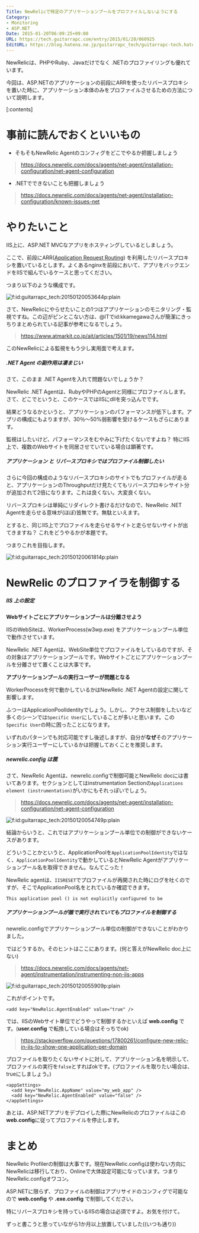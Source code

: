 ```yaml
---
Title: NewRelicで特定のアプリケーションプールをプロファイルしないようにする
Category:
- Monitoring
- ASP.NET
Date: 2015-01-20T06:09:25+09:00
URL: https://tech.guitarrapc.com/entry/2015/01/20/060925
EditURL: https://blog.hatena.ne.jp/guitarrapc_tech/guitarrapc-tech.hatenablog.com/atom/entry/8454420450077190091
---
```


NewRelicは、PHPやRuby、Javaだけでなく .NETのプロファイリングも優れています。

今回は、ASP.NETのアプリケーションの前段にARRを使ったリバースプロキシを置いた時に、アプリケーション本体のみをプロファイルさせるための方法について説明します。

[:contents]

# 事前に読んでおくといいもの

- そもそもNewRelic Agentのコンフィグをどこでやるか把握しましょう

> https://docs.newrelic.com/docs/agents/net-agent/installation-configuration/net-agent-configuration

- .NETでできないことも把握しましょう

> https://docs.newrelic.com/docs/agents/net-agent/installation-configuration/known-issues-net

# やりたいこと

IIS上に、ASP.NET MVCなアプリをホスティングしているとしましょう。

ここで、前段にARR([Application Request Routing](https://www.iis.net/downloads/microsoft/application-request-routing)) を利用したリバースプロキシを置いているとします。よくあるnginxを前段において、アプリをバックエンドをIISで組んでいるケースと思ってください。

つまり以下のような構成です。

<p><span itemscope itemtype="https://schema.org/Photograph"><img src="https://cdn-ak.f.st-hatena.com/images/fotolife/g/guitarrapc_tech/20150120/20150120053644.png" alt="f:id:guitarrapc_tech:20150120053644p:plain" title="f:id:guitarrapc_tech:20150120053644p:plain" class="hatena-fotolife" itemprop="image"></span></p>

さて、NewRelicにやらせたいことの1つはアプリケーションのモニタリング・監視ですね。この辺がピンとこない方は、@ITでid:kkamegawaさんが簡潔にきっちりまとめられている記事が参考になるでしょう。

> https://www.atmarkit.co.jp/ait/articles/1501/19/news114.html

このNewRelicによる監視をもう少し実用面で考えます。

##### .NET Agent の副作用は凄まじい

さて、このまま .NET Agentを入れて問題ないでしょうか？

NewRelic .NET Agentは、RubyやPHPのAgentと同様にプロファイルします。さて、どこでというと、このケースではIISにdllを突っ込んでです。

結果どうなるかというと、アプリケーションのパフォーマンスが低下します。アプリの構成にもよりますが、30％～50%弱影響を受けるケースもざらにあります。

監視はしたいけど、パフォーマンスをむやみに下げたくないですよね？ 特にIIS上で、複数のWebサイトを同居させていている場合は顕著です。

##### アプリケーション と リバースプロキシではプロファイル制御したい

さらに今回の構成のようなリバースプロキシのサイトでもプロファイルが走ると、アプリケーションのThroughputだけ見たくてもリバースプロキシサイト分が追加されて2倍になります。これは良くない。大変良くない。

リバースプロキシは単純にリダイレクト書けるだけなので、NewRelic .NET Agentを走らせる意味が(ほぼ)皆無です。無駄といえます。

とすると、同じIIS上でプロファイルを走らせるサイトと走らせないサイトが出てきますね？ これをどうやるかが本題です。

つまりこれを目指します。

<p><span itemscope itemtype="https://schema.org/Photograph"><img src="https://cdn-ak.f.st-hatena.com/images/fotolife/g/guitarrapc_tech/20150120/20150120061814.png" alt="f:id:guitarrapc_tech:20150120061814p:plain" title="f:id:guitarrapc_tech:20150120061814p:plain" class="hatena-fotolife" itemprop="image"></span></p>


# NewRelic のプロファイラを制御する

##### IIS 上の設定

**Webサイトごとにアプリケーションプールは分離させよう**

IISのWebSiteは、WorkerProcess(w3wp.exe) をアプリケーションプール単位で動作させています。

NewRelic .NET Agentは、WebSite単位でプロファイルをしているのですが、その対象はアプリケーションプールです。Webサイトごとにアプリケーションプールを分離させて置くことは大事です。

**アプリケーションプールの実行ユーザーが問題となる**

WorkerProcessを何で動かしているかはNewRelic .NET Agentの設定に関して影響します。

ふつーはApplicationPoolIdentityでしょう。しかし、アクセス制御をしたいなど多くのシーンでは`Specific User`にしていることが多いと思います。この`Specific User`の時に困ったことになります。

いずれのパターンでも対応可能ですし後述しますが、自分が**なぜ**そのアプリケーション実行ユーザーにしているかは把握しておくことを推奨します。

##### newrelic.config は罠

さて、NewRelic Agentは、newrelic.configで制御可能とNewRelic docには書いてあります。セクションとしてはinstrumentation Sectionの`Applications element (instrumentation)`がいかにもそれっぽいでしょう。

> https://docs.newrelic.com/docs/agents/net-agent/installation-configuration/net-agent-configuration

<p><span itemscope itemtype="https://schema.org/Photograph"><img src="https://cdn-ak.f.st-hatena.com/images/fotolife/g/guitarrapc_tech/20150120/20150120054749.png" alt="f:id:guitarrapc_tech:20150120054749p:plain" title="f:id:guitarrapc_tech:20150120054749p:plain" class="hatena-fotolife" itemprop="image"></span></p>

結論からいうと、これではアプリケーションプール単位での制御ができないケースがあります。

どういうことかというと、ApplicationPoolを`ApplicationPoolIdentity`ではなく、`ApplicationPoolIdentity`で動かしているとNewRelic Agentがアプリケーションプール名を取得できません。なんてこった！

NewRelic agentは、`IISRESET`でプロファイルが再開された時にログを吐くのですが、そこでApplicationPool名をとれているか確認できます。

```
This application pool () is not explicitly configured to be
```

##### アプリケーションプールが誰で実行されていてもプロファイルを制御する

newrelic.configでアプリケーションプール単位の制御ができないことがわかりました。

ではどうするか。そのヒントはここにあります。(何と答えがNewRelic doc上にない)

> https://docs.newrelic.com/docs/agents/net-agent/instrumentation/instrumenting-non-iis-apps

<p><span itemscope itemtype="https://schema.org/Photograph"><img src="https://cdn-ak.f.st-hatena.com/images/fotolife/g/guitarrapc_tech/20150120/20150120055909.png" alt="f:id:guitarrapc_tech:20150120055909p:plain" title="f:id:guitarrapc_tech:20150120055909p:plain" class="hatena-fotolife" itemprop="image"></span></p>

これがポイントです。

```
<add key="NewRelic.AgentEnabled" value="true" />
```
では、IISのWebサイト単位でどうやって制御するかといえば **web.config** です。(**user.config** で転換している場合はそっちでok)

> https://stackoverflow.com/questions/17800261/configure-new-relic-in-iis-to-show-one-application-per-domain

プロファイルを取りたくないサイトに対して、アプリケーション名を明示して、プロファイルの実行を`false`とすればokです。(プロファイルを取りたい場合は、trueにしましょう。)

```
<appSettings>
  <add key="NewRelic.AppName" value="my_web_app" />
  <add key="NewRelic.AgentEnabled" value="false" />
</appSettings>
```

あとは、ASP.NETアプリをデプロイした際にNewRelicのプロファイルはこの **web.config**に従ってプロファイルを停止します。


# まとめ

NewRelic Profilerの制御は大事です。現在NewRelic.configは使わない方向にNewRelicは移行しており、Onlineで大体設定可能になっています。つまりNewRelic.configオワコン。

ASP.NETに限らず、プロファイルの制御はアプリサイドのコンフィグで可能なので **web.config** や **.exe.config** で制御してください。

特にリバースプロキシを持っているIISの場合は必須ですよ。お気を付けて。

ずっと書こうと思っていながら1か月以上放置していました((いつも通り))
